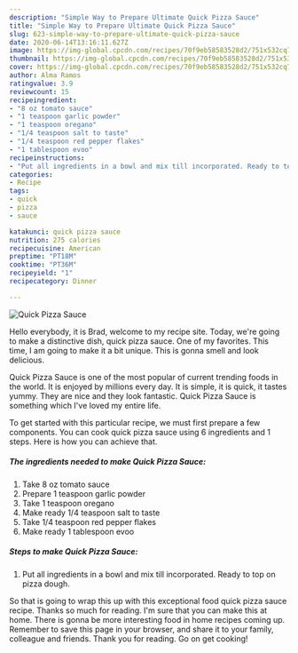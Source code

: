 ```yaml
---
description: "Simple Way to Prepare Ultimate Quick Pizza Sauce"
title: "Simple Way to Prepare Ultimate Quick Pizza Sauce"
slug: 623-simple-way-to-prepare-ultimate-quick-pizza-sauce
date: 2020-06-14T13:16:11.627Z
image: https://img-global.cpcdn.com/recipes/70f9eb58583528d2/751x532cq70/quick-pizza-sauce-recipe-main-photo.jpg
thumbnail: https://img-global.cpcdn.com/recipes/70f9eb58583528d2/751x532cq70/quick-pizza-sauce-recipe-main-photo.jpg
cover: https://img-global.cpcdn.com/recipes/70f9eb58583528d2/751x532cq70/quick-pizza-sauce-recipe-main-photo.jpg
author: Alma Ramos
ratingvalue: 3.9
reviewcount: 15
recipeingredient:
- "8 oz tomato sauce"
- "1 teaspoon garlic powder"
- "1 teaspoon oregano"
- "1/4 teaspoon salt to taste"
- "1/4 teaspoon red pepper flakes"
- "1 tablespoon evoo"
recipeinstructions:
- "Put all ingredients in a bowl and mix till incorporated. Ready to top on pizza dough."
categories:
- Recipe
tags:
- quick
- pizza
- sauce

katakunci: quick pizza sauce 
nutrition: 275 calories
recipecuisine: American
preptime: "PT18M"
cooktime: "PT36M"
recipeyield: "1"
recipecategory: Dinner

---
```



![Quick Pizza Sauce](https://img-global.cpcdn.com/recipes/70f9eb58583528d2/751x532cq70/quick-pizza-sauce-recipe-main-photo.jpg)

Hello everybody, it is Brad, welcome to my recipe site. Today, we're going to make a distinctive dish, quick pizza sauce. One of my favorites. This time, I am going to make it a bit unique. This is gonna smell and look delicious.



Quick Pizza Sauce is one of the most popular of current trending foods in the world. It is enjoyed by millions every day. It is simple, it is quick, it tastes yummy. They are nice and they look fantastic. Quick Pizza Sauce is something which I've loved my entire life.


To get started with this particular recipe, we must first prepare a few components. You can cook quick pizza sauce using 6 ingredients and 1 steps. Here is how you can achieve that.

<!--inarticleads1-->

##### The ingredients needed to make Quick Pizza Sauce:

1. Take 8 oz tomato sauce
1. Prepare 1 teaspoon garlic powder
1. Take 1 teaspoon oregano
1. Make ready 1/4 teaspoon salt to taste
1. Take 1/4 teaspoon red pepper flakes
1. Make ready 1 tablespoon evoo




<!--inarticleads2-->

##### Steps to make Quick Pizza Sauce:

1. Put all ingredients in a bowl and mix till incorporated. Ready to top on pizza dough.




So that is going to wrap this up with this exceptional food quick pizza sauce recipe. Thanks so much for reading. I'm sure that you can make this at home. There is gonna be more interesting food in home recipes coming up. Remember to save this page in your browser, and share it to your family, colleague and friends. Thank you for reading. Go on get cooking!
